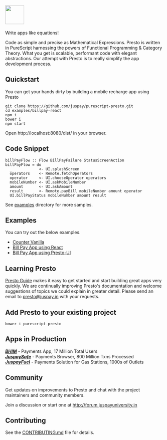 # <img src='https://s3.ap-south-1.amazonaws.com/presto-release/assets/presto-logo.png' height='60'>

Write apps like equations!

Code as simple and precise as Mathematical Expressions. Presto is written in PureScript harnessing the powers of Functional Programming & Category Theory. What you get is scalable, performant code with elegant abstractions. Our attempt with Presto is to really simplify the app development process.


## Quickstart

You can get your hands dirty by building a mobile recharge app using Presto

```
git clone https://github.com/juspay/purescript-presto.git
cd examples/billpay-react
npm i
bower i
npm start
```

Open http://localhost:8080/dist/ in your browser.

## Code Snippet

```
billPayFlow :: Flow BillPayFailure StatusScreenAction
billPayFlow = do
  _            <- UI.splashScreen
  operators    <- Remote.fetchOperators
  operator     <- UI.chooseOperator operators
  mobileNumber <- UI.askMobileNumber
  amount       <- UI.askAmount
  result       <- Remote.payBill mobileNumber amount operator
  UI.billPayStatus mobileNumber amount result
```

See [examples](https://github.com/juspay/purescript-presto/tree/master/examples/) directory for more samples.

## Examples

You can try out the below examples.

* [Counter Vanilla](https://github.com/juspay/purescript-presto/tree/master/examples/counter-html)
* [Bill Pay App using React](https://github.com/juspay/purescript-presto/tree/master/examples/billpay-react)
* [Bill Pay App using Presto-UI](https://github.com/juspay/purescript-presto/tree/master/examples/billpay-presto-ui)

## Learning Presto

[Presto Guide](https://juspay.gitbooks.io/presto-guide/content/) makes it easy to get started and start building great apps very quickly. We are continually improving Presto's documentation and welcome suggestions of topics we could explain in greater detail. Please send an email to presto@juspay.in with your requests.


## Add Presto to your existing project

```
bower i purescript-presto
```

## Apps in Production

[***BHIM***](https://bhimupi.org.in/) - Payments App, 17 Million Total Users
<br>[***JuspaySafe***](https://juspay.in/juspay-safe) - Payments Browser, 800 Million Txns Processed
<br>[***JuspayFuel***](https://juspay.in/juspay-fuel) - Payments Solution for Gas Stations, 1000s of Outlets


## Community

Get updates on improvements to Presto and chat with the project maintainers and community members.

Join a discussion or start one at http://forum.juspayuniversity.in

## Contributing

See the [CONTRIBUTING.md](CONTRIBUTING.md) file for details.



